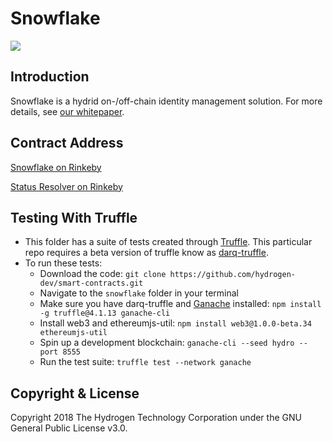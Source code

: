 # Snowflake
<img src="https://www.hydrogenplatform.com/images/logo_hydro.png">

## Introduction
Snowflake is a hydrid on-/off-chain identity management solution. For more details, see [our whitepaper](https://github.com/hydrogen-dev/hydro-docs/tree/master/Snowflake).

## Contract Address
[Snowflake on Rinkeby](https://rinkeby.etherscan.io/address/0xda004e0097a9853260bc527eea7a4ef991204e20)

[Status Resolver on Rinkeby](https://rinkeby.etherscan.io/address/0x1784b4ffc7c507a1110947848f6d32c6122e0bdd)


## Testing With Truffle
- This folder has a suite of tests created through [Truffle](https://github.com/trufflesuite/truffle). This particular repo requires a beta version of truffle know as [darq-truffle](https://www.npmjs.com/package/darq-truffle).
- To run these tests:
  - Download the code: `git clone https://github.com/hydrogen-dev/smart-contracts.git`
  - Navigate to the `snowflake` folder in your terminal
  - Make sure you have darq-truffle and [Ganache](https://github.com/trufflesuite/ganache-cli) installed: `npm install -g truffle@4.1.13 ganache-cli`
  - Install web3 and ethereumjs-util: `npm install web3@1.0.0-beta.34 ethereumjs-util`
  - Spin up a development blockchain: `ganache-cli --seed hydro --port 8555`
  - Run the test suite: `truffle test --network ganache`

## Copyright & License
Copyright 2018 The Hydrogen Technology Corporation under the GNU General Public License v3.0.
